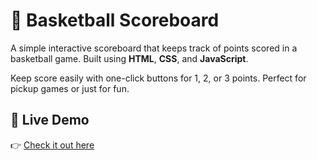 # 🏀 Basketball Scoreboard

A simple interactive scoreboard that keeps track of points scored in a basketball game. Built using **HTML**, **CSS**, and **JavaScript**.

Keep score easily with one-click buttons for 1, 2, or 3 points. Perfect for pickup games or just for fun.

## 🔗 Live Demo  
👉 [Check it out here](https://scoreboard-nlc.netlify.app/)

